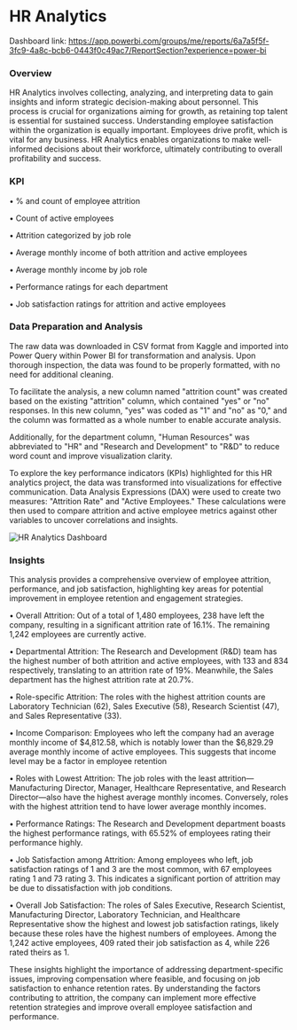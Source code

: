 
# HR Analytics
Dashboard link: https://app.powerbi.com/groups/me/reports/6a7a5f5f-3fc9-4a8c-bcb6-0443f0c49ac7/ReportSection?experience=power-bi

### Overview
HR Analytics involves collecting, analyzing, and interpreting data to gain insights and inform strategic decision-making about personnel. This process is crucial for organizations aiming for growth, as retaining top talent is essential for sustained success. Understanding employee satisfaction within the organization is equally important. Employees drive profit, which is vital for any business. HR Analytics enables organizations to make well-informed decisions about their workforce, ultimately contributing to overall profitability and success.
### KPI
•	% and count of employee attrition

•	Count of active employees

•	Attrition categorized by job role

•	Average monthly income of both attrition and active employees

•	Average monthly income by job role

•	Performance ratings for each department

•	Job satisfaction ratings for attrition and active employees

### Data Preparation and Analysis
The raw data was downloaded in CSV format from Kaggle and imported into Power Query within Power BI for transformation and analysis. Upon thorough inspection, the data was found to be properly formatted, with no need for additional cleaning.

To facilitate the analysis, a new column named "attrition count" was created based on the existing "attrition" column, which contained "yes" or "no" responses. In this new column, "yes" was coded as "1" and "no" as "0," and the column was formatted as a whole number to enable accurate analysis.

Additionally, for the department column, "Human Resources" was abbreviated to "HR" and "Research and Development" to "R&D" to reduce word count and improve visualization clarity.

To explore the key performance indicators (KPIs) highlighted for this HR analytics project, the data was transformed into visualizations for effective communication. Data Analysis Expressions (DAX) were used to create two measures: "Attrition Rate" and "Active Employees." These calculations were then used to compare attrition and active employee metrics against other variables to uncover correlations and insights.

![HR Analytics Dashboard](https://github.com/estherwonder/HR-Analytics-/assets/145384641/91bb6e30-214b-4a04-91fc-e30b6a0b29d1)

### Insights
This analysis provides a comprehensive overview of employee attrition, performance, and job satisfaction, highlighting key areas for potential improvement in employee retention and engagement strategies.

•	Overall Attrition: Out of a total of 1,480 employees, 238 have left the company, resulting in a significant attrition rate of 16.1%. The remaining 1,242 employees are currently active.

•	Departmental Attrition: The Research and Development (R&D) team has the highest number of both attrition and active employees, with 133 and 834 respectively, translating to an attrition rate of 19%. Meanwhile, the Sales department has the highest attrition rate at 20.7%.

•	Role-specific Attrition: The roles with the highest attrition counts are Laboratory Technician (62), Sales Executive (58), Research Scientist (47), and Sales Representative (33).

•	Income Comparison: Employees who left the company had an average monthly income of $4,812.58, which is notably lower than the $6,829.29 average monthly income of active employees. This suggests that income level may be a factor in employee retention

•	Roles with Lowest Attrition: The job roles with the least attrition—Manufacturing Director, Manager, Healthcare Representative, and Research Director—also have the highest average monthly incomes. Conversely, roles with the highest attrition tend to have lower average monthly incomes.

•	Performance Ratings: The Research and Development department boasts the highest performance ratings, with 65.52% of employees rating their performance highly.

•	Job Satisfaction among Attrition: Among employees who left, job satisfaction ratings of 1 and 3 are the most common, with 67 employees rating 1 and 73 rating 3. This indicates a significant portion of attrition may be due to dissatisfaction with job conditions.

•	Overall Job Satisfaction: The roles of Sales Executive, Research Scientist, Manufacturing Director, Laboratory Technician, and Healthcare Representative show the highest and lowest job satisfaction ratings, likely because these roles have the highest numbers of employees. Among the 1,242 active employees, 409 rated their job satisfaction as 4, while 226 rated theirs as 1.

These insights highlight the importance of addressing department-specific issues, improving compensation where feasible, and focusing on job satisfaction to enhance retention rates. By understanding the factors contributing to attrition, the company can implement more effective retention strategies and improve overall employee satisfaction and performance.
